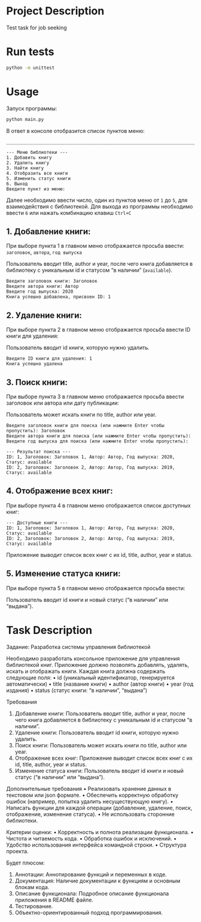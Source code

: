 # Project Description

Test task for job seeking

# Run tests

```bash
python -m unittest
```

# Usage

Запуск программы:

```bash
python main.py
```

В ответ в консоле отобразится список пунктов меню:

```text
________________________________________________________________________________

--- Меню библиотеки ---
1. Добавить книгу
2. Удалить книгу
3. Найти книгу
4. Отобразить все книги
5. Изменить статус книги
6. Выход
Введите пункт из меню:
```

Далее необходимо ввести число, один из пунктов меню от `1` до `5`, для взаимодействия с библиотекой.
Для выхода из программы необходимо ввести `6` или нажать комбинацию клавиш `Ctrl+C`

## 1. Добавление книги:

При выборе пункта 1 в главном меню отображается просьба ввести: `заголовок`, `автора`, `год выпуска`

Пользователь вводит title, author и year, после чего книга добавляется в библиотеку
    с уникальным id и статусом “в наличии” (`available`).

```text
Введите заголовок книги: Заголовок
Введите автора книги: Автор
Введите год выпуска: 2020
Книга успешно добавлена, присвоен ID: 1
```

## 2. Удаление книги:

При выборе пункта 2 в главном меню отображается просьба ввести ID книги для удаления:

Пользователь вводит id книги, которую нужно удалить.

```text
Введите ID книги для удаления: 1
Книга успешно удалена
```

## 3. Поиск книги:

При выборе пункта 3 в главном меню отображается просьба ввести заголовок или автора или дату публикации:

Пользователь может искать книги по title, author или year.

```text
Введите заголовок книги для поиска (или нажмите Enter чтобы пропустить): Заголовок
Введите автора книги для поиска (или нажмите Enter чтобы пропустить):
Введите год выпуска для поиска (или нажмите Enter чтобы пропустить):

--- Результат поиска ---
ID: 1, Заголовок: Заголовок 1, Автор: Автор, Год выпуска: 2020, Статус: available
ID: 2, Заголовок: Заголовок 2, Автор: Автор, Год выпуска: 2019, Статус: available
```

## 4. Отображение всех книг:

При выборе пункта 4 в главном меню отображается список доступных книг:

```text
--- Доступные книги ---
ID: 1, Заголовок: Заголовок 1, Автор: Автор, Год выпуска: 2020, Статус: available
ID: 2, Заголовок: Заголовок 2, Автор: Автор, Год выпуска: 2019, Статус: available
```

Приложение выводит список всех книг с их id, title, author, year и status.

## 5. Изменение статуса книги:

При выборе пункта 5 в главном меню отображается просьба ввести:

Пользователь вводит id книги и новый статус (“в наличии” или “выдана”).


# Task Description

Задание: Разработка системы управления библиотекой

Необходимо разработать консольное приложение для управления библиотекой книг.
Приложение должно позволять добавлять, удалять, искать и отображать книги. Каждая книга должна содержать следующие поля:
 • id (уникальный идентификатор, генерируется автоматически)
 • title (название книги)
 • author (автор книги)
 • year (год издания)
 • status (статус книги: “в наличии”, “выдана”)

Требования
 1. Добавление книги: Пользователь вводит title, author и year, после чего книга добавляется в библиотеку
    с уникальным id и статусом “в наличии”.
 2. Удаление книги: Пользователь вводит id книги, которую нужно удалить.
 3. Поиск книги: Пользователь может искать книги по title, author или year.
 4. Отображение всех книг: Приложение выводит список всех книг с их id, title, author, year и status.
 5. Изменение статуса книги: Пользователь вводит id книги и новый статус (“в наличии” или “выдана”).

Дополнительные требования
 • Реализовать хранение данных в текстовом или json формате.
 • Обеспечить корректную обработку ошибок (например, попытка удалить несуществующую книгу).
 • Написать функции для каждой операции (добавление, удаление, поиск, отображение, изменение статуса).
 • Не использовать сторонние библиотеки.

Критерии оценки:
 • Корректность и полнота реализации функционала.
 • Чистота и читаемость кода.
 • Обработка ошибок и исключений.
 • Удобство использования интерфейса командной строки.
 • Структура проекта.

Будет плюсом:
1. Аннотации: Аннотирование функций и переменных в коде.
2. Документация: Наличие документации к функциям и основным блокам кода.
3. Описание функционала: Подробное описание функционала приложения в README файле.
4. Тестирование.
5. Объектно-ориентированный подход программирования.
